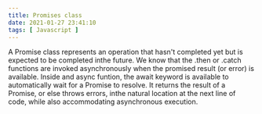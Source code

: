 ```yaml
---
title: Promises class
date: 2021-01-27 23:41:10
tags: [ Javascript ]
---
```


A Promise class represents an operation that hasn't completed yet but is expected to be completed inthe future. We know that the .then or .catch functions are invoked asynchronously when the promised result (or error) is available. 
Inside and async funtion, the await keyword is available to automatically wait for a Promise to resolve. It returns the result of a Promise, or else  throws errors, inthe natural location at the next line of code, while also accommodating asynchronous execution. 

